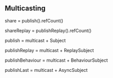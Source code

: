 ## Multicasting

share = publish().refCount()

shareReplay = publishReplay().refCount()

publish = multicast + Subject

publishReplay = multicast + ReplaySubject

publishBehaviour = multicast + BehaviourSubject

publishLast = multicast + AsyncSubject
